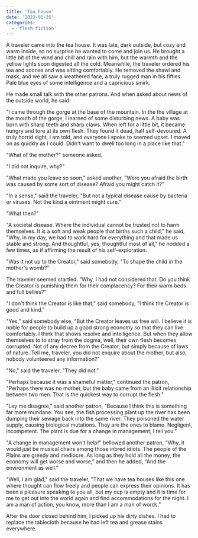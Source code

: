 ```yaml
---
title: 'Tea house'
date: '2023-03-25'
categories:
  - 'flash-fiction'
---
```


A traveler came into the tea house. It was late, dark outside, but cozy and warm
inside, so no surprise he wanted to come and join us. He brought a little bit of
the wind and chill and rain with him, but the warmth and the yellow lights soon
digested all the cold. Meanwhile, the traveler ordered his tea and scones and
was sitting comfortably. He removed the shawl and mask, and we all saw a
weathered face, a truly rugged man in his fifties. Pale blue eyes of some
intelligence and a capricious smirk.

<!-- truncate -->


He made small talk with the other patrons. And when asked about news of the
outside world, he said:

"I came through the gorge at the base of the mountain. In the the village at the
mouth of the gorge, I learned of some disturbing news. A baby was born with
sharp teeth and sharp claws. When left for a little bit, it became hungry and
tore at its own flesh. They found it dead, half self-devoured. A truly horrid
sight, I am told, and everyone I spoke to seemed upset. I moved on as quickly as
I could. Didn't want to dwell too long in a place like that."

"What of the mother?" someone asked.

"I did not inquire, why?"

"What made you leave so soon," asked another, "Were you afraid the birth was
caused by some sort of disease? Afraid you might catch it?"

"In a sense," said the traveler, "But not a typical disease cause by bacteria or
viruses. Not the kind a ointment might cure."

"What then?"

"A societal disease. Where the individual cannot be trusted not to harm
themselves. It is a soft and weak people that births such a child," he said,
"Why, in my day, we had to work hard for everything and that made us stable and
strong. And thoughtful, yes, thoughtful most of all," he nodded a few times, as
if affirming the result of his self-exploration.

"Was it not up to the Creator," said somebody, "To shape the child in the
mother's womb?"

The traveler seemed startled. "Why, I had not considered that. Do you think the
Creator is punishing them for their complacency? For their warm beds and full
bellies?"

"I don't think the Creator is like that," said somebody, "I think the Creator is
good and kind."

"Yes," said somebody else, "But the Creator leaves us free will. I believe it is
noble for people to build up a good strong economy so that they can live
comfortably. I think that shows resolve and intelligence. But when they allow
themselves to to stray from the dogma, well, their own flesh becomes corrupted.
Not of any decree from the Creator, but simply because of laws of nature. Tell
me, traveler, you did not enquire about the mother, but also, nobody volunteered
any information?"

"No," said the traveler, "They did not."

"Perhaps because it was a shameful matter," continued the patron, "Perhaps there
was no mother, but the baby came from an illicit relationship between two men.
That is the quickest way to corrupt the flesh."

"Ley me disagree," said another patron, "Because I think this is something far
more mundane. You see, the fish processing plant up the river has been dumping
their sewage back into the same river. They poisoned the water supply, causing
biological mutations. They are the ones to blame. Negligent, incompetent. The
plant is due for a change in management, I tell you."

"A change in management won't help!" bellowed another patron, "Why, it would
just be musical chairs among those inbred idiots. The people of the Plains are
greedy and mediocre. As long as they hold all the money, the economy will get
worse and worse," and then he added, "And the environment as well."

"Well, I am glad," said the traveler, "That we have tea houses like this one
where thought can flow freely and people can express their opinions. It has been
a pleasure speaking to you all, but my cup is empty and it is time for me to get
out into the world again and find accommodations for the night. I am a man of
action, you know, more than I am a man of words."

After the door closed behind him, I picked up his dirty dishes. I had to replace
the tablecloth because he had left tea and grease stains everywhere.
